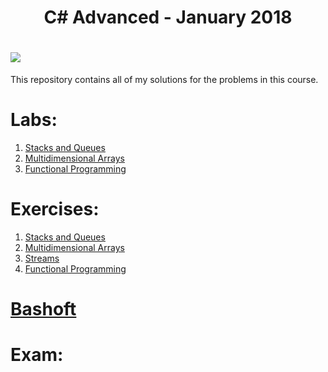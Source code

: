 
<h1 align="center">C# Advanced - January 2018</h1>

<h1><a style="text-align:center" href="https://softuni.bg/trainings/1841/csharp-advanced-january-2018"><img src ="http://innovationstarterbox.bg/wp-content/uploads/2016/05/Softuni_logo_trasparent.png"><a/></h1>

<div>This repository contains all of my solutions for the problems in this course.</div>

<h1><strong>Labs:</strong></h1>
<ol type="1">
	<li><a href="https://github.com/radoslavvv/CSharp-Advanced-January-2018/tree/master/01.StacksAndQueues/Lab">Stacks and Queues</a></li>
	<li><a href="https://github.com/radoslavvv/CSharp-Advanced-January-2018/tree/master/02.MultidimensionalArrays/Lab">Multidimensional Arrays</a></li>
	<li><a href="https://github.com/radoslavvv/CSharp-Advanced-January-2018/tree/master/04.FunctionalProgramming/Lab">Functional Programming</a></li>
</ol>

<h1><strong>Exercises:</strong></h1>
<ol type="1">
	<li><a href="https://github.com/radoslavvv/CSharp-Advanced-January-2018/tree/master/01.StacksAndQueues/Exercises">Stacks and Queues</a></li>
	<li><a href="https://github.com/radoslavvv/CSharp-Advanced-January-2018/tree/master/02.MultidimensionalArrays/Exercises">Multidimensional Arrays</a></li>
	<li><a href="https://github.com/radoslavvv/CSharp-Advanced-January-2018/tree/master/03.Streams">Streams</a></li>
	<li><a href="https://github.com/radoslavvv/CSharp-Advanced-January-2018/tree/master/04.FunctionalProgramming/Exercises">Functional Programming</a></li>
</ol>

<h1><strong><a href="https://github.com/radoslavvv/CSharp-Advanced-January-2018/tree/master/BashSoft">Bashoft</a></strong></h1>

<h1><strong>Exam:</strong></h1>
<ul>
</ul>
